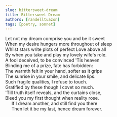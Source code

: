 ```yaml
---
slug: bittersweet-dream
title: Bittersweet Dream
authors: [randelltuazon]
tags: [poetry, sonnet]
---
```


Let not my dream comprise you and be it sweet<br/>
When my desire hungers more throughout of sleep<br/>
Whilst stars write plots of perfect Love above all<br/>
By when you take and play my lovely wife's role.<br/>
A fool deceived, to be convinced 'Tis heaven<br/>
Blinding me of a prize, fate has forbidden:<br/>
The warmth felt in your hand, softer as it grips<br/>
The sunrise in your smile, and delicate lips.<br/>
Such fragile qualities, I refuse to touch.<br/>
Gratified by these though I covet so much.<br/>
'Till truth itself reveals, and the curtains close,<br/>
Bleed you my first thought when reality rose.<br/>
&nbsp;&nbsp;&nbsp;&nbsp; If I dream another, and still find you there<br/>
&nbsp;&nbsp;&nbsp;&nbsp; Then let it be my last, hence dream forever.<br/>
